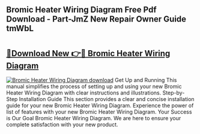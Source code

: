 ## Bromic Heater Wiring Diagram Free Pdf Download - Part-JmZ New Repair Owner Guide tmWbL

# <h2><a href="http://dfm7k4l.blite.top/?on=Bromic+Heater+Wiring+Diagram">🔗Download New 👉🔴 Bromic Heater Wiring Diagram</a></h2>

[![Bromic Heater Wiring Diagram download](https://i.imgur.com/lujVjoI.png)](http://dfm7k4l.blite.top/?on=Bromic+Heater+Wiring+Diagram)
Get Up and Running This manual simplifies the process of setting up and using your new Bromic Heater Wiring Diagram with clear instructions and illustrations. Step-by-Step Installation Guide This section provides a clear and concise installation guide for your new Bromic Heater Wiring Diagram. Experience the power of list of features with your new Bromic Heater Wiring Diagram. Your Success is Our Goal Bromic Heater Wiring Diagram. We are here to ensure your complete satisfaction with your new product.
